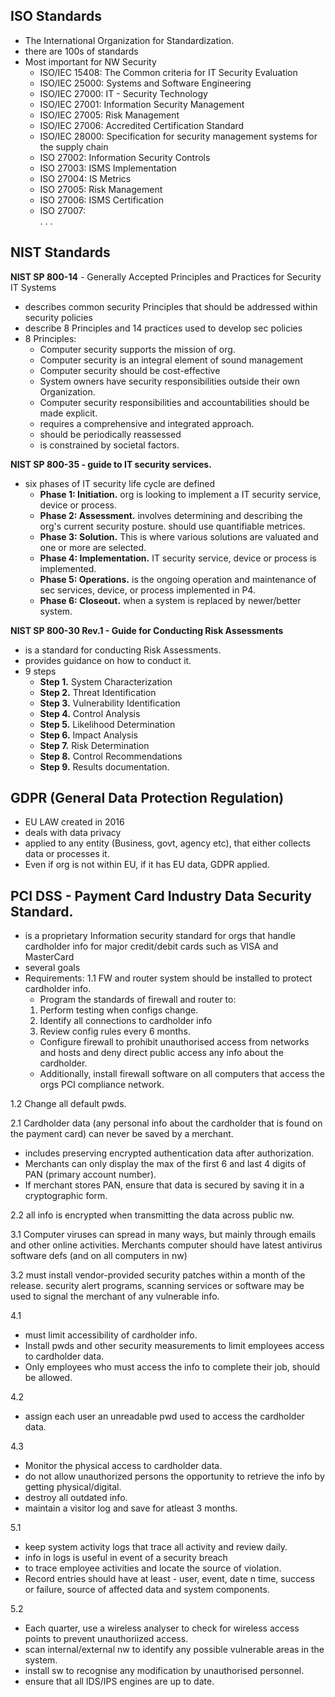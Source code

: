 ## ISO Standards
- The International Organization for Standardization.
- there are 100s of standards
- Most important for NW Security
    - ISO/IEC 15408: The Common criteria for IT Security Evaluation
    - ISO/IEC 25000: Systems and Software Engineering
    - ISO/IEC 27000: IT - Security Technology
    - ISO/IEC 27001: Information Security Management
    - ISO/IEC 27005: Risk Management
    - ISO/IEC 27006: Accredited Certification Standard
    - ISO/IEC 28000: Specification for security management systems for the supply chain
    - ISO 27002: Information Security Controls
    - ISO 27003: ISMS Implementation
    - ISO 27004: IS Metrics
    - ISO 27005: Risk Management
    - ISO 27006: ISMS Certification
    - ISO 27007:  
.
.
.

## NIST Standards
**NIST SP 800-14** - Generally Accepted Principles and Practices for Security IT Systems
- describes common security Principles that should be addressed within security policies
- describe 8 Principles and 14 practices used to develop sec policies
- 8 Principles:
    - Computer security supports the mission of org.
    - Computer security is an integral element of sound management
    - Computer  security should be cost-effective
    - System owners have security responsibilities outside their own Organization.
    - Computer security responsibilities and accountabilities should be made explicit.
    - requires a comprehensive and integrated approach.
    - should be periodically reassessed
    - is constrained by societal factors.


**NIST SP 800-35 - guide to IT security services.**
- six phases of IT security life cycle are defined
    - **Phase 1: Initiation.** org is looking to implement a IT security service, device or process.
    - **Phase 2: Assessment.** involves determining and describing the org's current security posture.  should use quantifiable metrices.
    - **Phase 3: Solution.** This is where various solutions are valuated and one or more are selected.
    - **Phase 4: Implementation.** IT security service, device or process is implemented.
    - **Phase 5: Operations.** is the ongoing operation and maintenance of sec services, device, or process implemented in P4.
    - **Phase 6: Closeout.** when a system is replaced by newer/better system.


**NIST SP 800-30 Rev.1 - Guide for Conducting Risk Assessments**
- is a standard for conducting Risk Assessments.
- provides guidance on how to conduct it.
- 9 steps
    - **Step 1.** System Characterization
    - **Step 2.** Threat Identification
    - **Step 3.** Vulnerability Identification
    - **Step 4.** Control Analysis
    - **Step 5.** Likelihood Determination
    - **Step 6.** Impact Analysis
    - **Step 7.** Risk Determination
    - **Step 8.** Control Recommendations
    - **Step 9.** Results documentation.

## GDPR (General Data Protection Regulation)
- EU LAW created in 2016
- deals with data privacy
- applied to any entity (Business, govt, agency etc), that either collects data or processes it.
- Even if org is not within EU, if it has EU data, GDPR applied.


## PCI DSS - Payment Card Industry Data Security Standard.
- is a proprietary Information security standard for orgs that handle cardholder info for major credit/debit cards such as VISA and MasterCard
- several goals
- Requirements:
1.1 FW and router system should be installed to protect cardholder info.
    - Program the standards of firewall and router to:
    1. Perform testing when configs change.
    2. Identify all connections to cardholder info
    3. Review config rules every 6 months.
    - Configure firewall to prohibit unauthorised access from networks and hosts and deny direct public access any info about the cardholder.
    - Additionally, install firewall software on all computers that access the orgs PCI compliance network.

1.2 Change all default pwds.


2.1 Cardholder data (any personal info about the cardholder that is found on the payment card) can never be saved by a merchant.
- includes  preserving encrypted authentication data after authorization.
- Merchants can only display the max of the first 6 and last 4 digits of PAN (primary account number).
- If merchant stores PAN, ensure that data is secured by saving it in a cryptographic form.

2.2 all info is encrypted when transmitting the data across public nw.

3.1 Computer viruses can spread in many ways, but mainly through emails and other online activities. Merchants computer should have latest antivirus software defs (and on all computers in nw)

3.2 must install vendor-provided security patches within a month of the release. security alert programs, scanning services or software may be used to signal the merchant of any vulnerable info.

4.1
- must limit accessibility of cardholder info.
- Install pwds and other security measurements to limit employees access to cardholder data.
- Only employees who must access the info to complete their job, should be allowed.

4.2
- assign each user an unreadable pwd used to access the cardholder data.

4.3
- Monitor the physical access to cardholder data.
- do not allow unauthorized persons the opportunity to retrieve the info by getting physical/digital.
- destroy all outdated info.
- maintain a visitor log and save for atleast 3 months.

5.1
- keep system activity logs that trace all activity and review daily.
- info in logs is useful in event of a security breach
- to trace employee activities and locate the source of violation.
- Record entries should have at least - user, event, date n time, success or failure, source of affected data  and system components.

5.2
- Each quarter, use a wireless analyser to check for wireless access points to prevent unauthoriized access.
- scan internal/external nw to identify any possible vulnerable areas in the system.
- install sw to recognise any modification by unauthorised personnel.
- ensure that all IDS/IPS engines are up to date.
